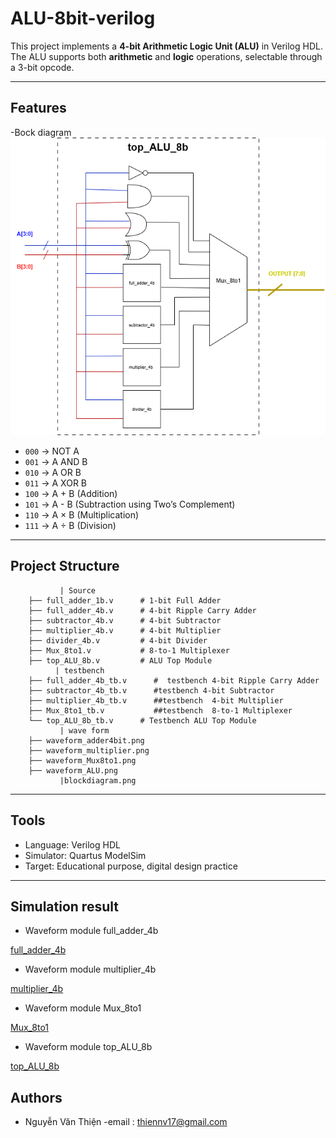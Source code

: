 # ALU-8bit-verilog

This project implements a **4-bit Arithmetic Logic Unit (ALU)** in Verilog HDL.  
The ALU supports both **arithmetic** and **logic** operations, selectable through a 3-bit opcode.  

---

## Features
-Bock diagram 
![Block diagram](blockdiagram.png)


- `000` → NOT A
- `001` → A AND B
- `010` → A OR B
- `011` → A XOR B
- `100` → A + B (Addition)
- `101` → A - B (Subtraction using Two’s Complement)
- `110` → A × B (Multiplication)
- `111` → A ÷ B (Division)

---

## Project Structure

```
           | Source
	├── full_adder_1b.v      # 1-bit Full Adder
	├── full_adder_4b.v      # 4-bit Ripple Carry Adder
	├── subtractor_4b.v      # 4-bit Subtractor
	├── multiplier_4b.v      # 4-bit Multiplier
	├── divider_4b.v         # 4-bit Divider
	├── Mux_8to1.v           # 8-to-1 Multiplexer
	├── top_ALU_8b.v         # ALU Top Module
          | testbench
	├── full_adder_4b_tb.v      #  testbench 4-bit Ripple Carry Adder
	├── subtractor_4b_tb.v      #testbench 4-bit Subtractor
	├── multiplier_4b_tb.v      ##testbench  4-bit Multiplier
	├── Mux_8to1_tb.v           ##testbench  8-to-1 Multiplexer
	└── top_ALU_8b_tb.v      # Testbench ALU Top Module
           | wave form
	├── waveform_adder4bit.png
	├── waveform_multiplier.png
	├── waveform_Mux8to1.png
	├── waveform_ALU.png
           |blockdiagram.png 
```

---

## Tools

- Language: Verilog HDL  
- Simulator: Quartus ModelSim 
- Target: Educational purpose, digital design practice  

---


## Simulation result

-  Waveform module full_adder_4b   
   
[full_adder_4b ](waveform_adder4bit.png)

- Waveform module multiplier_4b

[multiplier_4b ](waveform_multiplier.png)

- Waveform module Mux_8to1

[Mux_8to1](waveform_Mux8to1.png)

- Waveform module top_ALU_8b         
          
[top_ALU_8b](waveform_ALU.png)


## Authors
 
- Nguyễn Văn Thiện 
-email : thiennv17@gmail.com

